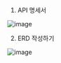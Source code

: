 1. API 명세서



![image](https://github.com/user-attachments/assets/a5d86feb-cf94-4fe9-b8ad-834a1c79daab)

2. ERD 작성하기



![image](https://github.com/user-attachments/assets/8b9deaab-9f9b-4236-a809-5cc46bc652af)
